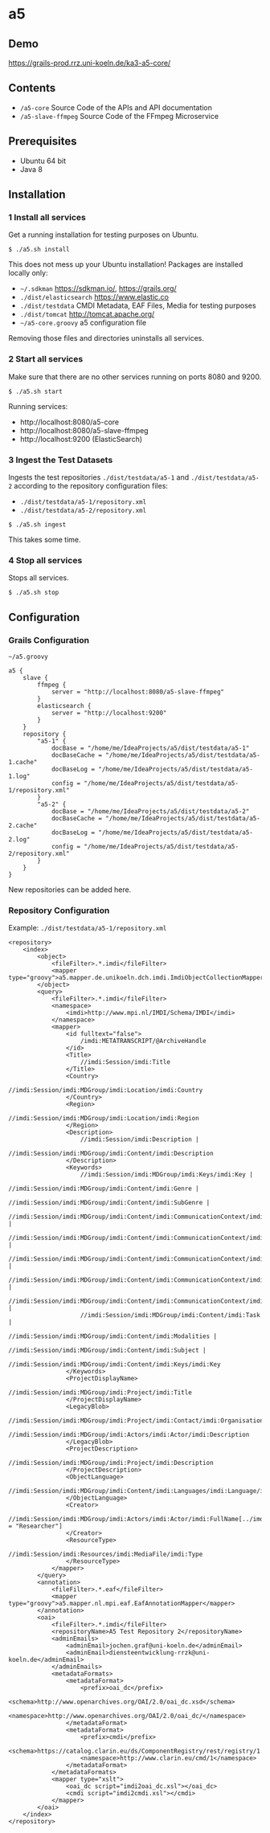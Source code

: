 # a5

## Demo

https://grails-prod.rrz.uni-koeln.de/ka3-a5-core/

## Contents

* `/a5-core` Source Code of the APIs and API documentation
* `/a5-slave-ffmpeg` Source Code of the FFmpeg Microservice

## Prerequisites

* Ubuntu 64 bit
* Java 8

## Installation

### 1 Install all services

Get a running installation for testing purposes on Ubuntu.

```
$ ./a5.sh install
```

This does not mess up your Ubuntu installation! Packages are
installed locally only:
* `~/.sdkman` https://sdkman.io/, https://grails.org/
* `./dist/elasticsearch` https://www.elastic.co
* `./dist/testdata` CMDI Metadata, EAF Files, Media for testing purposes
* `./dist/tomcat` http://tomcat.apache.org/
* `~/a5-core.groovy` a5 configuration file

Removing those files and directories uninstalls all services.

### 2 Start all services

Make sure that there are no other services running on ports 8080 and 9200.

```
$ ./a5.sh start
```

Running services:
* http://localhost:8080/a5-core
* http://localhost:8080/a5-slave-ffmpeg
* http://localhost:9200 (ElasticSearch)

### 3 Ingest the Test Datasets

Ingests the test repositories `./dist/testdata/a5-1` and `./dist/testdata/a5-2` according to the
repository configuration files:
* `./dist/testdata/a5-1/repository.xml`
* `./dist/testdata/a5-2/repository.xml`

```
$ ./a5.sh ingest
```
This takes some time.

### 4 Stop all services

Stops all services.

```
$ ./a5.sh stop
```

## Configuration

### Grails Configuration

`~/a5.groovy`
```$groovy
a5 {
    slave {
        ffmpeg {
            server = "http://localhost:8080/a5-slave-ffmpeg"
        }
        elasticsearch {
            server = "http://localhost:9200"
        }
    }
    repository {
        "a5-1" {
            docBase = "/home/me/IdeaProjects/a5/dist/testdata/a5-1"
            docBaseCache = "/home/me/IdeaProjects/a5/dist/testdata/a5-1.cache"
            docBaseLog = "/home/me/IdeaProjects/a5/dist/testdata/a5-1.log"
            config = "/home/me/IdeaProjects/a5/dist/testdata/a5-1/repository.xml"
        }
        "a5-2" {
            docBase = "/home/me/IdeaProjects/a5/dist/testdata/a5-2"
            docBaseCache = "/home/me/IdeaProjects/a5/dist/testdata/a5-2.cache"
            docBaseLog = "/home/me/IdeaProjects/a5/dist/testdata/a5-2.log"
            config = "/home/me/IdeaProjects/a5/dist/testdata/a5-2/repository.xml"
        }
    }
}
```
New repositories can be added here.

### Repository Configuration

Example: `./dist/testdata/a5-1/repository.xml`
```$xml
<repository>
    <index>
        <object>
            <fileFilter>.*.imdi</fileFilter>
            <mapper type="groovy">a5.mapper.de.unikoeln.dch.imdi.ImdiObjectCollectionMapper</mapper>
        </object>
        <query>
            <fileFilter>.*.imdi</fileFilter>
            <namespace>
                <imdi>http://www.mpi.nl/IMDI/Schema/IMDI</imdi>
            </namespace>
            <mapper>
                <id fulltext="false">
                    /imdi:METATRANSCRIPT/@ArchiveHandle
                </id>
                <Title>
                    //imdi:Session/imdi:Title
                </Title>
                <Country>
                    //imdi:Session/imdi:MDGroup/imdi:Location/imdi:Country
                </Country>
                <Region>
                    //imdi:Session/imdi:MDGroup/imdi:Location/imdi:Region
                </Region>
                <Description>
                    //imdi:Session/imdi:Description |
                    //imdi:Session/imdi:MDGroup/imdi:Content/imdi:Description
                </Description>
                <Keywords>
                    //imdi:Session/imdi:MDGroup/imdi:Keys/imdi:Key |
                    //imdi:Session/imdi:MDGroup/imdi:Content/imdi:Genre |
                    //imdi:Session/imdi:MDGroup/imdi:Content/imdi:SubGenre |
                    //imdi:Session/imdi:MDGroup/imdi:Content/imdi:CommunicationContext/imdi:Interactivity |
                    //imdi:Session/imdi:MDGroup/imdi:Content/imdi:CommunicationContext/imdi:Involvement |
                    //imdi:Session/imdi:MDGroup/imdi:Content/imdi:CommunicationContext/imdi:SocialContext |
                    //imdi:Session/imdi:MDGroup/imdi:Content/imdi:CommunicationContext/imdi:EventStructure |
                    //imdi:Session/imdi:MDGroup/imdi:Content/imdi:CommunicationContext/imdi:Channel |
                    //imdi:Session/imdi:MDGroup/imdi:Content/imdi:Task |
                    //imdi:Session/imdi:MDGroup/imdi:Content/imdi:Modalities |
                    //imdi:Session/imdi:MDGroup/imdi:Content/imdi:Subject |
                    //imdi:Session/imdi:MDGroup/imdi:Content/imdi:Keys/imdi:Key
                </Keywords>
                <ProjectDisplayName>
                    //imdi:Session/imdi:MDGroup/imdi:Project/imdi:Title
                </ProjectDisplayName>
                <LegacyBlob>
                    //imdi:Session/imdi:MDGroup/imdi:Project/imdi:Contact/imdi:Organisation
                    //imdi:Session/imdi:MDGroup/imdi:Actors/imdi:Actor/imdi:Description
                </LegacyBlob>
                <ProjectDescription>
                    //imdi:Session/imdi:MDGroup/imdi:Project/imdi:Description
                </ProjectDescription>
                <ObjectLanguage>
                    //imdi:Session/imdi:MDGroup/imdi:Content/imdi:Languages/imdi:Language/imdi:Name
                </ObjectLanguage>
                <Creator>
                    //imdi:Session/imdi:MDGroup/imdi:Actors/imdi:Actor/imdi:FullName[../imdi:Role/text() = "Researcher"]
                </Creator>
                <ResourceType>
                    //imdi:Session/imdi:Resources/imdi:MediaFile/imdi:Type
                </ResourceType>
            </mapper>
        </query>
        <annotation>
            <fileFilter>.*.eaf</fileFilter>
            <mapper type="groovy">a5.mapper.nl.mpi.eaf.EafAnnotationMapper</mapper>
        </annotation>
        <oai>
            <fileFilter>.*.imdi</fileFilter>
            <repositoryName>A5 Test Repository 2</repositoryName>
            <adminEmails>
                <adminEmail>jochen.graf@uni-koeln.de</adminEmail>
                <adminEmail>diensteentwicklung-rrzk@uni-koeln.de</adminEmail>
            </adminEmails>
            <metadataFormats>
                <metadataFormat>
                    <prefix>oai_dc</prefix>
                    <schema>http://www.openarchives.org/OAI/2.0/oai_dc.xsd</schema>
                    <namespace>http://www.openarchives.org/OAI/2.0/oai_dc/</namespace>
                </metadataFormat>
                <metadataFormat>
                    <prefix>cmdi</prefix>
                    <schema>https://catalog.clarin.eu/ds/ComponentRegistry/rest/registry/1.x/profiles/clarin.eu:cr1:p_1288172614023/xsd</schema>
                    <namespace>http://www.clarin.eu/cmd/1</namespace>
                </metadataFormat>
            </metadataFormats>
            <mapper type="xslt">
                <oai_dc script="imdi2oai_dc.xsl"></oai_dc>
                <cmdi script="imdi2cmdi.xsl"></cmdi>
            </mapper>
        </oai>
    </index>
</repository>
```
